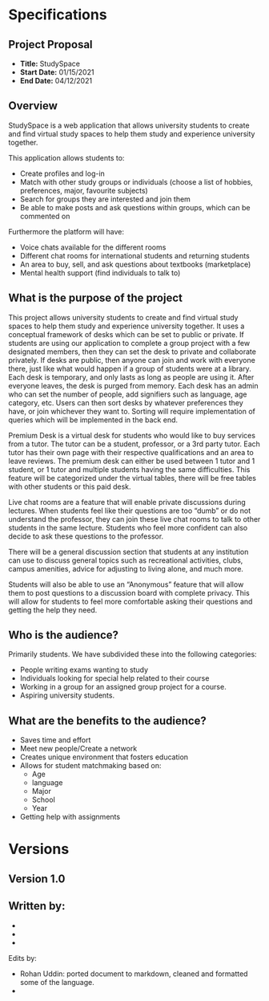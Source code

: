 # Specifications

## Project Proposal
- **Title:** StudySpace
- **Start Date:** 01/15/2021
- **End Date:** 04/12/2021

## Overview
StudySpace is a web application that allows university students to create and find virtual study spaces to help them study and experience university together.

This application allows students to:
- Create profiles and log-in
- Match with other study groups or individuals (choose a list of hobbies, preferences, major, favourite subjects)
- Search for groups they are interested and join them
- Be able to make posts and ask questions within groups, which can be commented on

Furthermore the platform will have:
- Voice chats available for the different rooms
- Different chat rooms for international students and returning students
- An area to buy, sell, and ask questions about textbooks (marketplace)
- Mental health support (find individuals to talk to)

## What is the purpose of the project

This project allows university students to create and find virtual study spaces to help them study and experience university together. It uses a conceptual framework of desks which can be set to public or private. If students are using our application to complete a group project with a few designated members, then they can set the desk to private and collaborate privately. If desks are public, then anyone can join and work with everyone there, just like what would happen if a group of students were at a library. Each desk is temporary, and only lasts as long as people are using it. After everyone leaves, the desk is purged from memory. Each desk has an admin who can set the number of people, add signifiers such as language, age category, etc. Users can then sort desks by whatever preferences they have, or join whichever they want to. Sorting will require implementation of queries which will be implemented in the back end.

Premium Desk is a virtual desk for students who would like to buy services from a tutor. The tutor can be a student, professor, or a 3rd party tutor. Each tutor has their own page with their respective qualifications and an area to leave reviews. The premium desk can either be used between 1 tutor and 1 student, or 1 tutor and multiple students having the same difficulties. This feature will be categorized under the virtual tables, there will be free tables with other students or this paid desk.

Live chat rooms are a feature that will enable private discussions during lectures. When students feel like their questions are too “dumb” or do not understand the professor, they can join these live chat rooms to talk to other students in the same lecture. Students who feel more confident can also decide to ask these questions to the professor.
 
There will be a general discussion section that students at any institution can use to discuss general topics such as recreational activities, clubs, campus amenities, advice for adjusting to living alone, and much more.

Students will also be able to use an “Anonymous” feature that will allow them to post questions to a discussion board with complete privacy. This will allow for students to feel more comfortable asking their questions and getting the help they need. 

## Who is the audience?

Primarily students. We have subdivided these into the following categories:
- People writing exams wanting to study
- Individuals looking for special help related to their course 
- Working in a group for an assigned group project for a course.
- Aspiring university students.

## What are the benefits to the audience?

- Saves time and effort
- Meet new people/Create a network
- Creates unique environment that fosters education
- Allows for student matchmaking based on:
    - Age
    - language
    - Major
    - School
    - Year
- Getting help with assignments

# Versions

## Version 1.0

Written by:
- 
- 
- 
- 

Edits by:
- Rohan Uddin: ported document to markdown, cleaned and formatted some of the language.
- 

